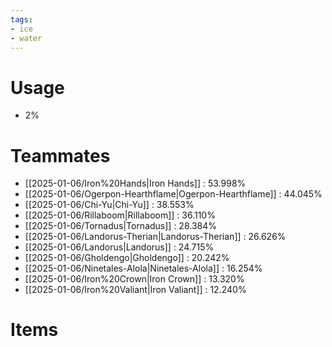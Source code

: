 ```yaml
---
tags:
- ice
- water
---
```

# Usage
- 2%
# Teammates
- [[2025-01-06/Iron%20Hands|Iron Hands]] : 53.998%
- [[2025-01-06/Ogerpon-Hearthflame|Ogerpon-Hearthflame]] : 44.045%
- [[2025-01-06/Chi-Yu|Chi-Yu]] : 38.553%
- [[2025-01-06/Rillaboom|Rillaboom]] : 36.110%
- [[2025-01-06/Tornadus|Tornadus]] : 28.384%
- [[2025-01-06/Landorus-Therian|Landorus-Therian]] : 26.626%
- [[2025-01-06/Landorus|Landorus]] : 24.715%
- [[2025-01-06/Gholdengo|Gholdengo]] : 20.242%
- [[2025-01-06/Ninetales-Alola|Ninetales-Alola]] : 16.254%
- [[2025-01-06/Iron%20Crown|Iron Crown]] : 13.320%
- [[2025-01-06/Iron%20Valiant|Iron Valiant]] : 12.240%
# Items